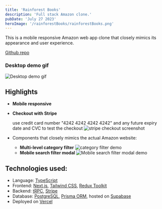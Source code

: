 ```yaml
---
title: 'Rainforest Books'
description: 'Full stack Amazon clone.'
pubDate: 'July 27 2023'
heroImage: '/rainforestBooks/rainforestBooks.png'
---
```


This is a mobile responsive Amazon web app clone that closely mimics its appearance and user experience.

[Github repo](https://github.com/VincentChuck/amazon-clone)

### Desktop demo gif

![Desktop demo gif](/rainforestBooks/desktopDemo.gif)

## Highlights

- **Mobile responsive**

- **Checkout with Stripe**

  use credit card number "4242 4242 4242 4242" and any future expiry date and CVC to test the checkout
  ![stripe checkout screenshot](/rainforestBooks/stripeCheckout.png)

- Components that closely mimics the actual Amazon website:
  - **Multi-level category filter** ![category filter demo](/rainforestBooks/categoryFilterDemo.gif)
  - **Mobile search filter modal** ![Mobile search filter modal demo](/rainforestBooks/mobileModalDemo.gif)

## Technologies used:

- Language: [TypeScript](https://www.typescriptlang.org/)
- Frontend: [Next.js](https://nextjs.org/), [Tailwind CSS](https://tailwindcss.com/), [Redux Toolkit](https://redux-toolkit.js.org)
- Backend: [tRPC](https://trpc.io/), [Stripe](https://stripe.com/)
- Database: [PostgreSQL](PostgreSQL), [Prisma ORM](https://www.prisma.io/), hosted on [Supabase](https://supabase.com/)
- Deployed on [Vercel](https://vercel.com/)
